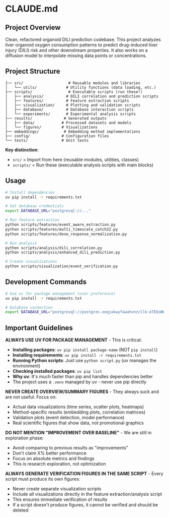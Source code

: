 # CLAUDE.md

## Project Overview

Clean, refactored organoid DILI prediction codebase. This project analyzes liver organoid oxygen consumption patterns to predict drug-induced liver injury (DILI) risk and other downstream properties. It also works on a diffusion model to interpolate missing data points or concentrations.
## Project Structure

```
├── src/                    # Reusable modules and libraries
│   └── utils/             # Utility functions (data loading, etc.)
├── scripts/                # Executable scripts (run these!)
│   ├── analysis/          # DILI correlation and prediction scripts
│   ├── features/          # Feature extraction scripts
│   ├── visualization/     # Plotting and validation scripts
│   ├── database/          # Database interaction scripts
│   └── experiments/       # Experimental analysis scripts
├── results/              # Generated outputs
│   ├── data/            # Processed datasets and models
│   └── figures/         # Visualizations
├── embeddings/           # Embedding method implementations
├── config/              # Configuration files
└── tests/               # Unit tests

```

**Key distinction**:
- `src/` = Import from here (reusable modules, utilities, classes)
- `scripts/` = Run these (executable analysis scripts with main blocks)

## Usage

```bash
# Install dependencies
uv pip install -r requirements.txt

# Set database credentials
export DATABASE_URL="postgresql://..."

# Run feature extraction
python scripts/features/event_aware_extraction.py
python scripts/features/multi_timescale_catch22.py
python scripts/features/dose_response_normalization.py

# Run analysis
python scripts/analysis/dili_correlation.py
python scripts/analysis/enhanced_dili_prediction.py

# Create visualizations
python scripts/visualization/event_verification.py
```

## Development Commands

```bash
# Use uv for package management (user preference)
uv pip install -r requirements.txt

# Database connection
export DATABASE_URL="postgresql://postgres.ooqjakwyfawahvnzcllk:eTEEoWWGExovyChe@aws-0-eu-west-1.pooler.supabase.com:5432/postgres"
```

## Important Guidelines

**ALWAYS USE UV FOR PACKAGE MANAGEMENT** - This is critical:
- **Installing packages**: `uv pip install package-name` (NOT `pip install`)
- **Installing requirements**: `uv pip install -r requirements.txt`
- **Running Python scripts**: Just use `python script.py` (uv manages the environment)
- **Checking installed packages**: `uv pip list`
- **Why uv**: It's much faster than pip and handles dependencies better
- The project uses a `.venv` managed by uv - never use pip directly

**NEVER CREATE OVERVIEW/SUMMARY FIGURES** - They always suck and are not useful. Focus on:
- Actual data visualizations (time series, scatter plots, heatmaps)
- Method-specific results (embedding plots, correlation matrices)
- Validation plots (event detection, model performance)
- Real scientific figures that show data, not promotional graphics

**DO NOT MENTION "IMPROVEMENT OVER BASELINE"** - We are still in exploration phase:
- Avoid comparing to previous results as "improvements"
- Don't claim X% better performance
- Focus on absolute metrics and findings
- This is research exploration, not optimization

**ALWAYS GENERATE VERIFICATION FIGURES IN THE SAME SCRIPT** - Every script must produce its own figures:
- Never create separate visualization scripts
- Include all visualizations directly in the feature extraction/analysis script
- This ensures immediate verification of results
- If a script doesn't produce figures, it cannot be verified and should be deleted
